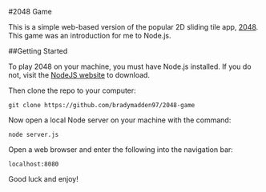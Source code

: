 #2048 Game

This is a simple web-based version of the popular 2D sliding tile app, <a href="https://itunes.apple.com/us/app/2048/id840919914">2048</a>. This game was an introduction for me to Node.js.

##Getting Started

To play 2048 on your machine, you must have Node.js installed. If you do not, visit the <a href="https://nodejs.org/en/download/">NodeJS website</a> to download.

Then clone the repo to your computer:
```
git clone https://github.com/bradymadden97/2048-game
```
Now open a local Node server on your machine with the command:
```
node server.js
```
Open a web browser and enter the following into the navigation bar:
```
localhost:8080
```
Good luck and enjoy!
